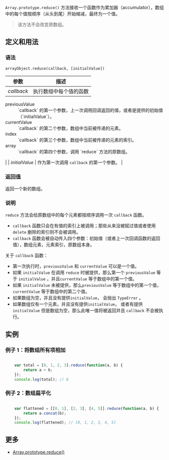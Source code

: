 `Array.prototype.reduce()` 方法接收一个函数作为累加器（accumulator），数组中的每个值按顺序（从头到尾）开始缩减，最终为一个值。

> 该方法不会改变原数组。

## 定义和用法

### 语法

`arrayObject.reduce(callback, [initialValue])`

| 参数 | 描述 |
| --- | --- |
| _callback_ | 执行数组中每个值的函数

<dl class="dl-horizontal">

<dt>previousValue</dt>

<dd>`callback` 的第一个参数，上一次调用回调返回的值，或者是提供的初始值（`initialValue`）。</dd>

<dt>currentValue</dt>

<dd>`callback` 的第二个参数，数组中当前被传递的元素。</dd>

<dt>index</dt>

<dd>`callback` 的第三个参数，数组中当前被传递的元素的索引。</dd>

<dt>array</dt>

<dd>`callback` 的第四个参数，调用 `reduce` 方法的原数组。</dd>

</dl>

 |
| _initialValue_ | 作为第一次调用 `callback` 的第一个参数。 |

### 返回值

返回一个新的数组。

### 说明

`reduce` 方法会给原数组中的每个元素都按顺序调用一次 `callback` 函数。

*   `callback` 函数只会在有值的索引上被调用；那些从来没被赋过值或者使用 `delete` 删除的索引则不会被调用。
*   `callback` 函数会被自动传入四个参数：初始值（或者上一次回调函数的返回值），数组元素，元素索引，原数组本身。

关于 `callback` 函数：

*   第一次执行时，`previousValue` 和 `currentValue` 可以是一个值。
*   如果 `initialValue` 在调用 `reduce` 时被提供，那么第一个 `previousValue` 等于 `initialValue` ，并且`currentValue` 等于数组中的第一个值。
*   如果 `initialValue` 未被提供，那么`previousValue` 等于数组中的第一个值，`currentValue` 等于数组中的第二个值。
*   如果数组为空，并且没有提供`initialValue`， 会抛出 `TypeError` 。
*   如果数组仅有一个元素，并且没有提供`initialValue`， 或者有提供 `initialValue` 但是数组为空，那么此唯一值将被返回并且 `callback` 不会被执行。

## 实例

### 例子 1：将数组所有项相加

``` javascript

    var total = [0, 1, 2, 3].reduce(function(a, b) {
        return a + b;
    });
    console.log(total); // 6

```

### 例子 2：数组扁平化

``` javascript

    var flattened = [[0, 1], [2, 3], [4, 5]].reduce(function(a, b) {
        return a.concat(b);
    });
    console.log(flattened); // [0, 1, 2, 3, 4, 5]

```

## 更多

*   [Array.prototype.reduce()](https://developer.mozilla.org/zh-CN/docs/Web/JavaScript/Reference/Global_Objects/Array/Reduce)